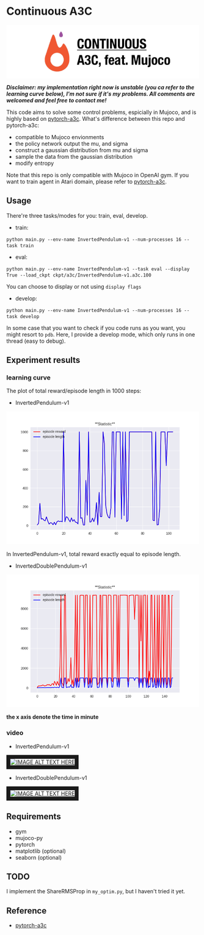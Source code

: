 # Continuous A3C

<p><img src="asset/logo.png" align="middle"></p>


***Disclaimer: my implementation right now is unstable (you ca refer to the learning curve below), I'm not sure if it's my problems. All comments are welcomed and feel free to contact me!***

This code aims to solve some control problems, espicially in Mujoco, and is highly based on [pytorch-a3c](https://github.com/ikostrikov/pytorch-a3c). What's difference between this repo and pytorch-a3c:

- compatible to Mujoco envionments
- the policy network output the mu, and sigma 
- construct a gaussian distribution from mu and sigma
- sample the data from the gaussian distribution
- modify entropy

Note that this repo is only compatible with Mujoco in OpenAI gym. If you want to train agent in Atari domain, please refer to [pytorch-a3c](https://github.com/ikostrikov/pytorch-a3c).

## Usage

There're three tasks/modes for you: train, eval, develop.

- train:
```
python main.py --env-name InvertedPendulum-v1 --num-processes 16 --task train
```
- eval:
```
python main.py --env-name InvertedPendulum-v1 --task eval --display True --load_ckpt ckpt/a3c/InvertedPendulum-v1.a3c.100 
```

You can choose to display or not using ```display flags```

- develop:
```
python main.py --env-name InvertedPendulum-v1 --num-processes 16 --task develop
```

In some case that you want to check if you code runs as you want, you might resort to ```pdb```. Here, I provide a develop mode, which only runs in one thread (easy to debug).


## Experiment results

### learning curve

The plot of total reward/episode length in 1000 steps:

- InvertedPendulum-v1

![](asset/InvertedPendulum-v1.a3c.log.png)

In InvertedPendulum-v1, total reward exactly equal to episode length.

- InvertedDoublePendulum-v1

![](asset/InvertedDoublePendulum-v1.a3c.log.png)

**the x axis denote the time in minute**

### video

- InvertedPendulum-v1

<a href="http://www.youtube.com/watch?feature=player_embedded&v=E7QlRIkKuXo
" target="_blank"><img src="http://img.youtube.com/vi/E7QlRIkKuXo/0.jpg" 
alt="IMAGE ALT TEXT HERE" width="480" height="360" border="10" /></a>

- InvertedDoublePendulum-v1

<a href="http://www.youtube.com/watch?feature=player_embedded&v=WNiitHoz8x4
" target="_blank"><img src="http://img.youtube.com/vi/WNiitHoz8x4/0.jpg" 
alt="IMAGE ALT TEXT HERE" width="480" height="360" border="10" /></a>

## Requirements
- gym
- mujoco-py
- pytorch
- matplotlib (optional)
- seaborn (optional)

## TODO
I implement the ShareRMSProp in ```my_optim.py```, but I haven't tried it yet.

## Reference
- [pytorch-a3c](https://github.com/ikostrikov/pytorch-a3c)
